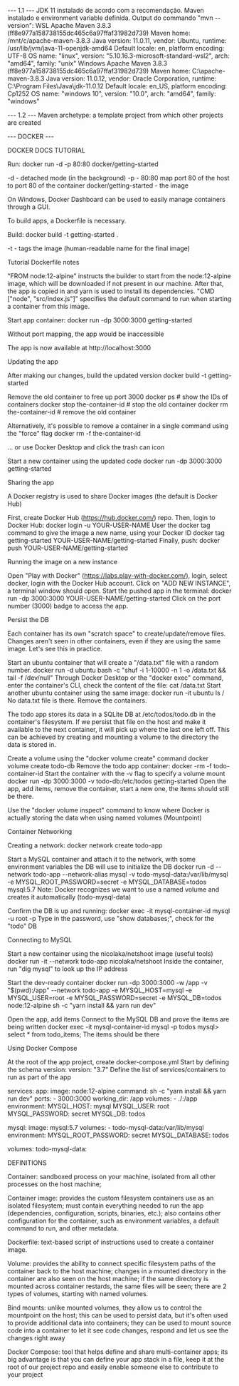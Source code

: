 --- 1.1 ---
JDK 11 instalado de acordo com a recomendação.
Maven instalado e environment variable definida.
Output do commando "mvn --version":
WSL
Apache Maven 3.8.3 (ff8e977a158738155dc465c6a97ffaf31982d739)
Maven home: /mnt/c/apache-maven-3.8.3
Java version: 11.0.11, vendor: Ubuntu, runtime: /usr/lib/jvm/java-11-openjdk-amd64
Default locale: en, platform encoding: UTF-8
OS name: "linux", version: "5.10.16.3-microsoft-standard-wsl2", arch: "amd64", family: "unix"
Windows
Apache Maven 3.8.3 (ff8e977a158738155dc465c6a97ffaf31982d739)                                                           Maven home: C:\apache-maven-3.8.3                                                                                       Java version: 11.0.12, vendor: Oracle Corporation, runtime: C:\Program Files\Java\jdk-11.0.12                           Default locale: en_US, platform encoding: Cp1252                                                                        OS name: "windows 10", version: "10.0", arch: "amd64", family: "windows"

--- 1.2 ---
Maven archetype: a template project from which other projects are created


--- DOCKER ---

DOCKER DOCS TUTORIAL

Run: docker run -d -p 80:80 docker/getting-started

-d - detached mode (in the background)
-p - 80:80 map port 80 of the host to port 80 of the container
docker/getting-started - the image

On Windows, Docker Dashboard can be used to easily manage containers through a GUI.

To build apps, a Dockerfile is necessary.

Build: docker build -t getting-started .

-t - tags the image (human-readable name for the final image)

Tutorial Dockerfile notes

"FROM node:12-alpine" instructs the builder to start from the node:12-alpine image, which will be downloaded if not present in our machine.
After that, the app is copied in and yarn is used to install its dependencies.
"CMD ["node", "src/index.js"]" specifies the default command to run when starting a container from this image.

Start app container: docker run -dp 3000:3000 getting-started

Without port mapping, the app would be inaccessible

The app is now available at http://localhost:3000

Updating the app

After making our changes, build the updated version
docker build -t getting-started

Remove the old container to free up port 3000
docker ps # show the IDs of containers
docker stop the-container-id # stop the old container
docker rm the-container-id # remove the old container

Alternatively, it's possible to remove a container in a single command using the "force" flag
docker rm -f the-container-id

... or use Docker Desktop and click the trash can icon

Start a new container using the updated code
docker run -dp 3000:3000 getting-started

Sharing the app

A Docker registry is used to share Docker images (the default is Docker Hub)

First, create Docker Hub (https://hub.docker.com/) repo.
Then, login to Docker Hub: docker login -u YOUR-USER-NAME
User the docker tag command to give the image a new name, using your Docker ID
docker tag getting-started YOUR-USER-NAME/getting-started
Finally, push: docker push YOUR-USER-NAME/getting-started

Running the image on a new instance

Open "Play with Docker" (https://labs.play-with-docker.com/), login, select docker, login with the Docker Hub account.
Click on "ADD NEW INSTANCE", a terminal window should open.
Start the pushed app in the terminal: docker run -dp 3000:3000 YOUR-USER-NAME/getting-started
Click on the port number (3000) badge to access the app.

Persist the DB

Each container has its own "scratch space" to create/update/remove files. Changes aren't seen in other containers, even if they are using the same image. Let's see this in practice.

Start an ubuntu container that will create a "/data.txt" file with a random number.
docker run -d ubuntu bash -c "shuf -i 1-10000 -n 1 -o /data.txt && tail -f /dev/null"
Through Docker Desktop or the "docker exec" command, enter the container's CLI, check the content of the file: cat /data.txt
Start another ubuntu container using the same image: docker run -it ubuntu ls /
No data.txt file is there. Remove the containers.

The todo app stores its data in a SQLite DB at /etc/todos/todo.db in the container's filesystem. If we persist that file on the host and make it available to the next container, it will pick up where the last one left off. This can be achieved by creating and mounting a volume to the directory the data is stored in.

Create a volume using the "docker volume create" command
docker volume create todo-db
Remove the todo app container: docker -rm -f todo-container-id
Start the container with the -v flag to specify a volume mount
docker run -dp 3000:3000 -v todo-db:/etc/todos getting-started
Open the app, add items, remove the container, start a new one, the items should still be there.

Use the "docker volume inspect" command to know where Docker is actually storing the data when using named volumes (Mountpoint)

Container Networking

Creating a network: docker network create todo-app

Start a MySQL container and attach it to the network, with some environment variables the DB will use to initialize the DB
docker run -d --network todo-app --network-alias mysql -v todo-mysql-data:/var/lib/mysql -e MYSQL_ROOT_PASSWORD=secret -e MYSQL_DATABASE=todos mysql:5.7
Note: Docker recognizes we want to use a named volume and creates it automatically (todo-mysql-data)

Confirm the DB is up and running: docker exec -it mysql-container-id mysql -u root -p
Type in the password, use "show databases;", check for the "todo" DB

Connecting to MySQL

Start a new container using the nicolaka/netshoot image (useful tools)
docker run -it --network todo-app nicolaka/netshoot
Inside the container, run "dig mysql" to look up the IP address

Start the dev-ready container
docker run -dp 3000:3000 -w /app -v "$(pwd):/app" --network todo-app -e MYSQL_HOST=mysql -e MYSQL_USER=root -e MYSQL_PASSWORD=secret -e MYSQL_DB=todos node:12-alpine sh -c "yarn install && yarn run dev"

Open the app, add items
Connect to the MySQL DB and prove the items are being written
docker exec -it mysql-container-id mysql -p todos
mysql> select * from todo_items;
The items should be there

Using Docker Compose

At the root of the app project, create docker-compose.yml
Start by defining the schema version: version: "3.7"
Define the list of services/containers to run as part of the app

services:
  app:
    image: node:12-alpine
    command: sh -c "yarn install && yarn run dev"
    ports:
      - 3000:3000
    working_dir: /app
    volumes:
      - ./:/app
    environment:
      MYSQL_HOST: mysql
      MYSQL_USER: root
      MYSQL_PASSWORD: secret
      MYSQL_DB: todos

  mysql:
    image: mysql:5.7
    volumes:
      - todo-mysql-data:/var/lib/mysql
    environment:
      MYSQL_ROOT_PASSWORD: secret
      MYSQL_DATABASE: todos

volumes:
  todo-mysql-data:


DEFINITIONS

Container: sandboxed process on your machine, isolated from all other processes on the host machine; 

Container image: provides the custom filesystem containers use as an isolated filesystem; must contain everything needed to run the app (dependencies, configuration, scripts, binaries, etc.); also contains other configuration for the container, such as environment variables, a default command to run, and other metadata.

Dockerfile: text-based script of instructions used to create a container image.

Volume: provides the ability to connect specific filesystem paths of the container back to the host machine; changes in a mounted directory in the container are also seen on the host machine; if the same directory is mounted across container restards, the same files will be seen; there are 2 types of volumes, starting with named volumes.

Bind mounts: unlike mounted volumes, they allow us to control the mountpoint on the host; this can be used to persist data, but it's often used to provide additional data into containers; they can be used to mount source code into a container to let it see code changes, respond and let us see the changes right away

Docker Compose: tool that helps define and share multi-container apps; its big advantage is that you can define your app stack in a file, keep it at the root of our project repo and easily enable someone else to contribute to your project

